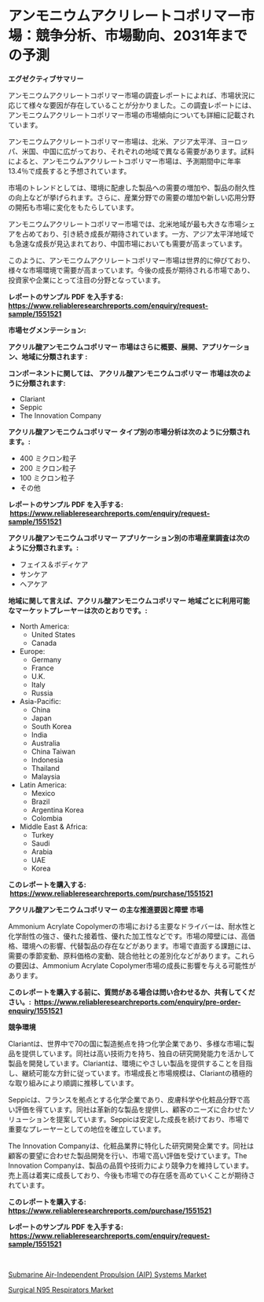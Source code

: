 <p><h1>アンモニウムアクリレートコポリマー市場：競争分析、市場動向、2031年までの予測</h1></p><p><strong>エグゼクティブサマリー</strong></p>
<p><p>アンモニウムアクリレートコポリマー市場の調査レポートによれば、市場状況に応じて様々な要因が存在していることが分かりました。この調査レポートには、アンモニウムアクリレートコポリマー市場の市場傾向についても詳細に記載されています。</p><p>アンモニウムアクリレートコポリマー市場は、北米、アジア太平洋、ヨーロッパ、米国、中国に広がっており、それぞれの地域で異なる需要があります。試料によると、アンモニウムアクリレートコポリマー市場は、予測期間中に年率13.4％で成長すると予想されています。</p><p>市場のトレンドとしては、環境に配慮した製品への需要の増加や、製品の耐久性の向上などが挙げられます。さらに、産業分野での需要の増加や新しい応用分野の開拓も市場に変化をもたらしています。</p><p>アンモニウムアクリレートコポリマー市場では、北米地域が最も大きな市場シェアを占めており、引き続き成長が期待されています。一方、アジア太平洋地域でも急速な成長が見込まれており、中国市場においても需要が高まっています。</p><p>このように、アンモニウムアクリレートコポリマー市場は世界的に伸びており、様々な市場環境で需要が高まっています。今後の成長が期待される市場であり、投資家や企業にとって注目の分野となっています。</p></p>
<p><strong>レポートのサンプル PDF を入手する: <a href="https://www.reliableresearchreports.com/enquiry/request-sample/1551521">https://www.reliableresearchreports.com/enquiry/request-sample/1551521</a></strong></p>
<p><strong>市場セグメンテーション:</strong></p>
<p><strong> アクリル酸アンモニウムコポリマー 市場はさらに概要、展開、アプリケーション、地域に分類されます :</strong></p>
<p><strong>コンポーネントに関しては、 アクリル酸アンモニウムコポリマー 市場は次のように分類されます: &nbsp;</strong></p>
<p><ul><li>Clariant</li><li>Seppic</li><li>The Innovation Company</li></ul></p>
<p><strong> アクリル酸アンモニウムコポリマー タイプ別の市場分析は次のように分類されます。:</strong></p>
<p><ul><li>400 ミクロン粒子</li><li>200 ミクロン粒子</li><li>100 ミクロン粒子</li><li>その他</li></ul></p>
<p><strong>レポートのサンプル PDF を入手する: &nbsp;<a href="https://www.reliableresearchreports.com/enquiry/request-sample/1551521">https://www.reliableresearchreports.com/enquiry/request-sample/1551521</a></strong></p>
<p><strong> アクリル酸アンモニウムコポリマー アプリケーション別の市場産業調査は次のように分類されます。:</strong></p>
<p><ul><li>フェイス＆ボディケア</li><li>サンケア</li><li>ヘアケア</li></ul></p>
<p><strong>地域に関して言えば、アクリル酸アンモニウムコポリマー 地域ごとに利用可能なマーケットプレーヤーは次のとおりです。:</strong></p>
<p><ul>
    <li>
        North America:
        <ul>
            <li>United States</li>
            <li>Canada</li>
        </ul>
    </li>
    <li>
        Europe:
        <ul>
            <li>Germany</li>
            <li>France</li>
            <li>U.K.</li>
            <li>Italy</li>
            <li>Russia</li>
        </ul>
    </li>
    <li>
        Asia-Pacific:
        <ul>
            <li>China</li>
            <li>Japan</li>
            <li>South Korea</li>
            <li>India</li>
            <li>Australia</li>
            <li>China Taiwan</li>
            <li>Indonesia</li>
            <li>Thailand</li>
            <li>Malaysia</li>
        </ul>
    </li>
    <li>
        Latin America:
        <ul>
            <li>Mexico</li>
            <li>Brazil</li>
            <li>Argentina Korea</li>
            <li>Colombia</li>
        </ul>
    </li>
    <li>
        Middle East & Africa:
        <ul>
            <li>Turkey</li>
            <li>Saudi</li>
            <li>Arabia</li>
            <li>UAE</li>
            <li>Korea</li>
        </ul>
    </li>
    </ul></p>
<p><strong>このレポートを購入する: &nbsp;<a href="https://www.reliableresearchreports.com/purchase/1551521">https://www.reliableresearchreports.com/purchase/1551521</a></strong></p>
<p><strong>アクリル酸アンモニウムコポリマー の主な推進要因と障壁 市場</strong></p>
<p><p>Ammonium Acrylate Copolymerの市場における主要なドライバーは、耐水性と化学耐性の強さ、優れた接着性、優れた加工性などです。市場の障壁には、高価格、環境への影響、代替製品の存在などがあります。市場で直面する課題には、需要の季節変動、原料価格の変動、競合他社との差別化などがあります。これらの要因は、Ammonium Acrylate Copolymer市場の成長に影響を与える可能性があります。</p></p>
<p><strong>このレポートを購入する前に、質問がある場合は問い合わせるか、共有してください。:&nbsp; <a href="https://www.reliableresearchreports.com/enquiry/pre-order-enquiry/1551521">https://www.reliableresearchreports.com/enquiry/pre-order-enquiry/1551521</a></strong></p>
<p><strong>競争環境</strong></p>
<p><p>Clariantは、世界中で70の国に製造拠点を持つ化学企業であり、多様な市場に製品を提供しています。同社は高い技術力を持ち、独自の研究開発能力を活かして製品を開発しています。Clariantは、環境にやさしい製品を提供することを目指し、継続可能な方針に従っています。市場成長と市場規模は、Clariantの積極的な取り組みにより順調に推移しています。</p><p>Seppicは、フランスを拠点とする化学企業であり、皮膚科学や化粧品分野で高い評価を得ています。同社は革新的な製品を提供し、顧客のニーズに合わせたソリューションを提案しています。Seppicは安定した成長を続けており、市場で重要なプレーヤーとしての地位を確立しています。</p><p>The Innovation Companyは、化粧品業界に特化した研究開発企業です。同社は顧客の要望に合わせた製品開発を行い、市場で高い評価を受けています。The Innovation Companyは、製品の品質や技術力により競争力を維持しています。売上高は着実に成長しており、今後も市場での存在感を高めていくことが期待されています。</p></p>
<p><strong>このレポートを購入する: &nbsp; <a href="https://www.reliableresearchreports.com/purchase/1551521">https://www.reliableresearchreports.com/purchase/1551521</a></strong></p>
<p><strong>レポートのサンプル PDF を入手する: &nbsp;<a href="https://www.reliableresearchreports.com/enquiry/request-sample/1551521">https://www.reliableresearchreports.com/enquiry/request-sample/1551521</a></strong><strong></strong></p>
<p>&nbsp;</p>
<p><p><a href="https://zircon-bluebell-299.notion.site/Submarine-Air-Independent-Propulsion-AIP-Systems-Market-Size-Reflecting-a-Forecast-Till-2031-Mark-8d9fad4803bd4bd2a3a31b8ea281faef">Submarine Air-Independent Propulsion (AIP) Systems Market</a></p><p><a href="https://github.com/kathiaseamanalvaradovlprc2h/Market-Research-Report-List-1/blob/main/surgical-n95-respirators-market.md">Surgical N95 Respirators Market</a></p></p>